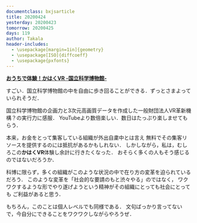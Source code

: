 ```yaml
---
documentclass: bxjsarticle
title: 20200424
yesterday: 20200423
tomorrow: 20200425
days: 119
author: Takala
header-includes:
  - \usepackage[margin=1in]{geometry}
  - \usepackage[ISO]{diffcoeff}
  - \usepackage{pxfonts}
---
```




**[おうちで体験！かはくVR -国立科学博物館-](https://www.kahaku.go.jp/VR/)**


すごい．国立科学博物館の中を自由に歩き回ることができる．ずっとさまよっていられそうだ．


国立科学博物館の企画力と3次元高画質データを作成した一般財団法人VR革新機構？の実行力に感服．
YouTubeより数倍楽しい．数日はたっぷり楽しませてもらう．


本来，お金をとって集客している組織が外出自粛中とは言え
無料でその集客リソースを提供するのには抵抗があるかもしれない．
しかしながら，私は，むしろこの**かはくVR**体験し余計に行きたくなった．
おそらく多くの人もそう感じるのではないだろうか．


科博に限らず，多くの組織がこのような状況の中で在り方の変革を迫られているだろう．
このような変革を「社会的な要請のもと渋々やる」のではなく，
ワクワクするような形でやり遂げようという精神がその組織にとっても社会にとっても
ご利益があると思う．


もちろん，このことは個人レベルでも同様である．
文句ばっかり言ってないで，今自分にできることをワクワクしながらやろうぜ．

